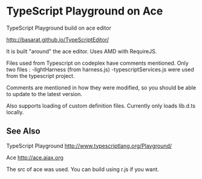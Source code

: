TypeScript Playground on Ace
==========================
TypeScript Playground build on ace editor

http://basarat.github.io/TypeScriptEditor/

It is built "around" the ace editor. Uses AMD with RequireJS.

Files used from Typescript on codeplex have comments mentioned.
Only two files :
-lightHarness (from harness.js)
-typescriptServices.js
were used from the typescript project.

Comments are mentioned in how they were modified, so you should be able to update to the latest version.

Also supports loading of custom definition files. Currently only loads lib.d.ts locally.

See Also
-----------------

TypeScript Playground
http://www.typescriptlang.org/Playground/

Ace
http://ace.ajax.org

The src of ace was used. You can build using r.js if you want.
